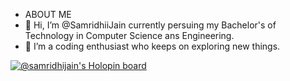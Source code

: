 - ABOUT ME 
- 👋 Hi, I’m @SamridhiiJain currently persuing my Bachelor's of Technology in Computer Science ans Engineering.
- 👀 I’m a coding enthusiast who keeps on exploring new things.

[![@samridhijain's Holopin board](https://holopin.me/samridhijain)](https://holopin.io/@samridhijain)

<!---
SamridhiiJain/SamridhiiJain is a ✨ special ✨ repository because its `README.md` (this file) appears on your GitHub profile.
You can click the Preview link to take a look at your changes.
--->
